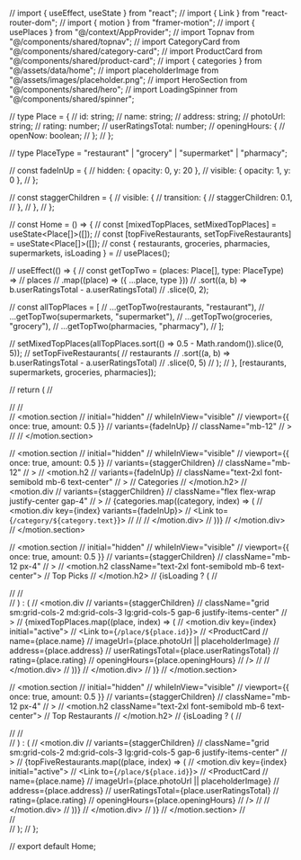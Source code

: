 // import { useEffect, useState } from "react";
// import { Link } from "react-router-dom";
// import { motion } from "framer-motion";
// import { usePlaces } from "@/context/AppProvider";
// import Topnav from "@/components/shared/topnav";
// import CategoryCard from "@/components/shared/category-card";
// import ProductCard from "@/components/shared/product-card";
// import { categories } from "@/assets/data/home";
// import placeholderImage from "@/assets/images/placeholder.png";
// import HeroSection from "@/components/shared/hero";
// import LoadingSpinner from "@/components/shared/spinner";

// type Place = {
// id: string;
// name: string;
// address: string;
// photoUrl: string;
// rating: number;
// userRatingsTotal: number;
// openingHours: {
// openNow: boolean;
// };
// };

// type PlaceType = "restaurant" | "grocery" | "supermarket" | "pharmacy";

// const fadeInUp = {
// hidden: { opacity: 0, y: 20 },
// visible: { opacity: 1, y: 0 },
// };

// const staggerChildren = {
// visible: {
// transition: {
// staggerChildren: 0.1,
// },
// },
// };

// const Home = () => {
// const [mixedTopPlaces, setMixedTopPlaces] = useState<Place[]>([]);
// const [topFiveRestaurants, setTopFiveRestaurants] = useState<Place[]>([]);
// const { restaurants, groceries, pharmacies, supermarkets, isLoading } =
// usePlaces();

// useEffect(() => {
// const getTopTwo = (places: Place[], type: PlaceType) =>
// places
// .map((place) => ({ ...place, type }))
// .sort((a, b) => b.userRatingsTotal - a.userRatingsTotal)
// .slice(0, 2);

// const allTopPlaces = [
// ...getTopTwo(restaurants, "restaurant"),
// ...getTopTwo(supermarkets, "supermarket"),
// ...getTopTwo(groceries, "grocery"),
// ...getTopTwo(pharmacies, "pharmacy"),
// ];

// setMixedTopPlaces(allTopPlaces.sort(() => 0.5 - Math.random()).slice(0, 5));
// setTopFiveRestaurants(
// restaurants
// .sort((a, b) => b.userRatingsTotal - a.userRatingsTotal)
// .slice(0, 5)
// );
// }, [restaurants, supermarkets, groceries, pharmacies]);

// return (
// <div className="flex w-full flex-col min-h-screen">
// <Topnav />
// <main className="flex-grow">
// <motion.section
// initial="hidden"
// whileInView="visible"
// viewport={{ once: true, amount: 0.5 }}
// variants={fadeInUp}
// className="mb-12"
// >
// <HeroSection />
// </motion.section>

// <motion.section
// initial="hidden"
// whileInView="visible"
// viewport={{ once: true, amount: 0.5 }}
// variants={staggerChildren}
// className="mb-12"
// >
// <motion.h2
// variants={fadeInUp}
// className="text-2xl font-semibold mb-6 text-center"
// >
// Categories
// </motion.h2>
// <motion.div
// variants={staggerChildren}
// className="flex flex-wrap justify-center gap-4"
// >
// {categories.map((category, index) => (
// <motion.div key={index} variants={fadeInUp}>
// <Link to={`/category/${category.text}`}>
// <CategoryCard imageUrl={category.img} title={category.text} />
// </Link>
// </motion.div>
// ))}
// </motion.div>
// </motion.section>

// <motion.section
// initial="hidden"
// whileInView="visible"
// viewport={{ once: true, amount: 0.5 }}
// variants={staggerChildren}
// className="mb-12 px-4"
// >
// <motion.h2 className="text-2xl font-semibold mb-6 text-center">
// Top Picks
// </motion.h2>
// {isLoading ? (
// <div className="flex justify-center items-center h-64">
// <LoadingSpinner />
// </div>
// ) : (
// <motion.div
// variants={staggerChildren}
// className="grid sm:grid-cols-2 md:grid-cols-3 lg:grid-cols-5 gap-6 justify-items-center"
// >
// {mixedTopPlaces.map((place, index) => (
// <motion.div key={index} initial="active">
// <Link to={`/place/${place.id}`}>
// <ProductCard
// name={place.name}
// imageUrl={place.photoUrl || placeholderImage}
// address={place.address}
// userRatingsTotal={place.userRatingsTotal}
// rating={place.rating}
// openingHours={place.openingHours}
// />
// </Link>
// </motion.div>
// ))}
// </motion.div>
// )}
// </motion.section>

// <motion.section
// initial="hidden"
// whileInView="visible"
// viewport={{ once: true, amount: 0.5 }}
// variants={staggerChildren}
// className="mb-12 px-4"
// >
// <motion.h2 className="text-2xl font-semibold mb-6 text-center">
// Top Restaurants
// </motion.h2>
// {isLoading ? (
// <div className="flex justify-center items-center h-64">
// <LoadingSpinner />
// </div>
// ) : (
// <motion.div
// variants={staggerChildren}
// className="grid sm:grid-cols-2 md:grid-cols-3 lg:grid-cols-5 gap-6 justify-items-center"
// >
// {topFiveRestaurants.map((place, index) => (
// <motion.div key={index} initial="active">
// <Link to={`/place/${place.id}`}>
// <ProductCard
// name={place.name}
// imageUrl={place.photoUrl || placeholderImage}
// address={place.address}
// userRatingsTotal={place.userRatingsTotal}
// rating={place.rating}
// openingHours={place.openingHours}
// />
// </Link>
// </motion.div>
// ))}
// </motion.div>
// )}
// </motion.section>
// </main>
// </div>
// );
// };

// export default Home;
